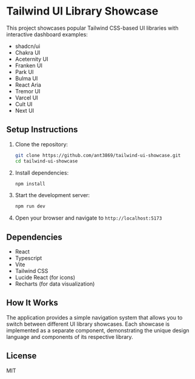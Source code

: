 # Tailwind UI Library Showcase
This project showcases popular Tailwind CSS-based UI libraries with interactive dashboard examples:

- shadcn/ui
- Chakra UI
- Aceternity UI
- Franken UI
- Park UI
- Bulma UI
- React Aria
- Tremor UI
- Varcel UI
- Cult UI
- Next UI


## Setup Instructions
1. Clone the repository:
   ```bash
   git clone https://github.com/ant3869/tailwind-ui-showcase.git
   cd tailwind-ui-showcase
   ```

2. Install dependencies:
   ```bash
   npm install
   ```

3. Start the development server:
   ```bash
   npm run dev
   ```

4. Open your browser and navigate to `http://localhost:5173`

## Dependencies
- React
- Typescript
- Vite
- Tailwind CSS
- Lucide React (for icons)
- Recharts (for data visualization)

## How It Works
The application provides a simple navigation system that allows you to switch between different UI library showcases. Each showcase is implemented as a separate component, demonstrating the unique design language and components of its respective library.

## License
MIT
